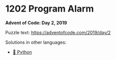 # 1202 Program Alarm

**Advent of Code: Day 2, 2019**

Puzzle text: <https://adventofcode.com/2019/day/2>

Solutions in other languages:

- [🐍 Python](../../../../python/2019/02_1202_program_alarm)

